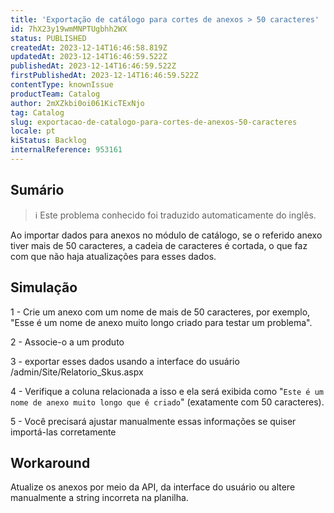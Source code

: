 ```yaml
---
title: 'Exportação de catálogo para cortes de anexos > 50 caracteres'
id: 7hX23y19wmMNPTUgbhh2WX
status: PUBLISHED
createdAt: 2023-12-14T16:46:58.819Z
updatedAt: 2023-12-14T16:46:59.522Z
publishedAt: 2023-12-14T16:46:59.522Z
firstPublishedAt: 2023-12-14T16:46:59.522Z
contentType: knownIssue
productTeam: Catalog
author: 2mXZkbi0oi061KicTExNjo
tag: Catalog
slug: exportacao-de-catalogo-para-cortes-de-anexos-50-caracteres
locale: pt
kiStatus: Backlog
internalReference: 953161
---
```


## Sumário

>ℹ️ Este problema conhecido foi traduzido automaticamente do inglês.


Ao importar dados para anexos no módulo de catálogo, se o referido anexo tiver mais de 50 caracteres, a cadeia de caracteres é cortada, o que faz com que não haja atualizações para esses dados.

## Simulação


1 - Crie um anexo com um nome de mais de 50 caracteres, por exemplo, "Esse é um nome de anexo muito longo criado para testar um problema".

2 - Associe-o a um produto

3 - exportar esses dados usando a interface do usuário /admin/Site/Relatorio_Skus.aspx

4 - Verifique a coluna relacionada a isso e ela será exibida como "`Este é um nome de anexo muito longo que é criado`" (exatamente com 50 caracteres).

5 - Você precisará ajustar manualmente essas informações se quiser importá-las corretamente



## Workaround


Atualize os anexos por meio da API, da interface do usuário ou altere manualmente a string incorreta na planilha.





